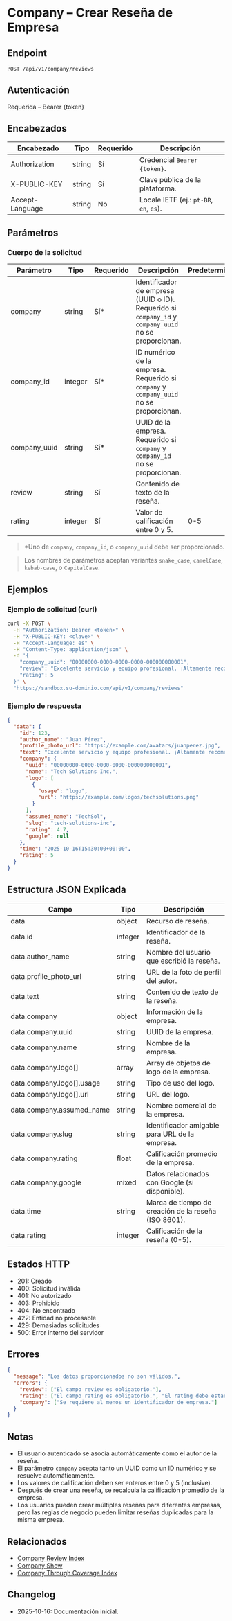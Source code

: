 # Company – Crear Reseña de Empresa

## Endpoint

```
POST /api/v1/company/reviews
```

## Autenticación

Requerida – Bearer {token}

## Encabezados

| Encabezado       | Tipo   | Requerido | Descripción |
| ---------------- | ------ | --------- | ----------- |
| Authorization    | string | Sí        | Credencial `Bearer {token}`. |
| X-PUBLIC-KEY     | string | Sí        | Clave pública de la plataforma. |
| Accept-Language  | string | No        | Locale IETF (ej.: `pt-BR`, `en`, `es`). |

## Parámetros

### Cuerpo de la solicitud

| Parámetro     | Tipo    | Requerido | Descripción | Predeterminado/Valores |
| ------------- | ------- | --------- | ----------- | ---------------------- |
| company       | string  | Sí*       | Identificador de empresa (UUID o ID). Requerido si `company_id` y `company_uuid` no se proporcionan. | |
| company_id    | integer | Sí*       | ID numérico de la empresa. Requerido si `company` y `company_uuid` no se proporcionan. | |
| company_uuid  | string  | Sí*       | UUID de la empresa. Requerido si `company` y `company_id` no se proporcionan. | |
| review        | string  | Sí        | Contenido de texto de la reseña. | |
| rating        | integer | Sí        | Valor de calificación entre 0 y 5. | 0-5 |

> *Uno de `company`, `company_id`, o `company_uuid` debe ser proporcionado.

> Los nombres de parámetros aceptan variantes `snake_case`, `camelCase`, `kebab-case`, o `CapitalCase`.

## Ejemplos

### Ejemplo de solicitud (curl)

```bash
curl -X POST \
  -H "Authorization: Bearer <token>" \
  -H "X-PUBLIC-KEY: <clave>" \
  -H "Accept-Language: es" \
  -H "Content-Type: application/json" \
  -d '{
    "company_uuid": "00000000-0000-0000-0000-000000000001",
    "review": "Excelente servicio y equipo profesional. ¡Altamente recomendado!",
    "rating": 5
  }' \
  "https://sandbox.su-dominio.com/api/v1/company/reviews"
```

### Ejemplo de respuesta

```json
{
  "data": {
    "id": 123,
    "author_name": "Juan Pérez",
    "profile_photo_url": "https://example.com/avatars/juanperez.jpg",
    "text": "Excelente servicio y equipo profesional. ¡Altamente recomendado!",
    "company": {
      "uuid": "00000000-0000-0000-0000-000000000001",
      "name": "Tech Solutions Inc.",
      "logo": [
        {
          "usage": "logo",
          "url": "https://example.com/logos/techsolutions.png"
        }
      ],
      "assumed_name": "TechSol",
      "slug": "tech-solutions-inc",
      "rating": 4.7,
      "google": null
    },
    "time": "2025-10-16T15:30:00+00:00",
    "rating": 5
  }
}
```

## Estructura JSON Explicada

| Campo                       | Tipo    | Descripción |
| --------------------------- | ------- | ----------- |
| data                        | object  | Recurso de reseña. |
| data.id                     | integer | Identificador de la reseña. |
| data.author_name            | string  | Nombre del usuario que escribió la reseña. |
| data.profile_photo_url      | string  | URL de la foto de perfil del autor. |
| data.text                   | string  | Contenido de texto de la reseña. |
| data.company                | object  | Información de la empresa. |
| data.company.uuid           | string  | UUID de la empresa. |
| data.company.name           | string  | Nombre de la empresa. |
| data.company.logo[]         | array   | Array de objetos de logo de la empresa. |
| data.company.logo[].usage   | string  | Tipo de uso del logo. |
| data.company.logo[].url     | string  | URL del logo. |
| data.company.assumed_name   | string  | Nombre comercial de la empresa. |
| data.company.slug           | string  | Identificador amigable para URL de la empresa. |
| data.company.rating         | float   | Calificación promedio de la empresa. |
| data.company.google         | mixed   | Datos relacionados con Google (si disponible). |
| data.time                   | string  | Marca de tiempo de creación de la reseña (ISO 8601). |
| data.rating                 | integer | Calificación de la reseña (0-5). |

## Estados HTTP

- 201: Creado
- 400: Solicitud inválida
- 401: No autorizado
- 403: Prohibido
- 404: No encontrado
- 422: Entidad no procesable
- 429: Demasiadas solicitudes
- 500: Error interno del servidor

## Errores

```json
{
  "message": "Los datos proporcionados no son válidos.",
  "errors": {
    "review": ["El campo review es obligatorio."],
    "rating": ["El campo rating es obligatorio.", "El rating debe estar entre 0 y 5."],
    "company": ["Se requiere al menos un identificador de empresa."]
  }
}
```

## Notas

- El usuario autenticado se asocia automáticamente como el autor de la reseña.
- El parámetro `company` acepta tanto un UUID como un ID numérico y se resuelve automáticamente.
- Los valores de calificación deben ser enteros entre 0 y 5 (inclusive).
- Después de crear una reseña, se recalcula la calificación promedio de la empresa.
- Los usuarios pueden crear múltiples reseñas para diferentes empresas, pero las reglas de negocio pueden limitar reseñas duplicadas para la misma empresa.

## Relacionados

- [Company Review Index](./CompanyReviewIndex.md)
- [Company Show](./CompanyShow.md)
- [Company Through Coverage Index](./CompanyThroughCoverageIndex.md)

## Changelog

- 2025-10-16: Documentación inicial.
